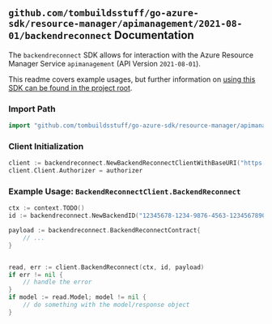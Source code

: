 
## `github.com/tombuildsstuff/go-azure-sdk/resource-manager/apimanagement/2021-08-01/backendreconnect` Documentation

The `backendreconnect` SDK allows for interaction with the Azure Resource Manager Service `apimanagement` (API Version `2021-08-01`).

This readme covers example usages, but further information on [using this SDK can be found in the project root](https://github.com/tombuildsstuff/go-azure-sdk/tree/main/docs).

### Import Path

```go
import "github.com/tombuildsstuff/go-azure-sdk/resource-manager/apimanagement/2021-08-01/backendreconnect"
```


### Client Initialization

```go
client := backendreconnect.NewBackendReconnectClientWithBaseURI("https://management.azure.com")
client.Client.Authorizer = authorizer
```


### Example Usage: `BackendReconnectClient.BackendReconnect`

```go
ctx := context.TODO()
id := backendreconnect.NewBackendID("12345678-1234-9876-4563-123456789012", "example-resource-group", "serviceValue", "backendIdValue")

payload := backendreconnect.BackendReconnectContract{
	// ...
}


read, err := client.BackendReconnect(ctx, id, payload)
if err != nil {
	// handle the error
}
if model := read.Model; model != nil {
	// do something with the model/response object
}
```
